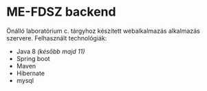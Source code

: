 # ME-FDSZ backend
Önálló laboratórium c. tárgyhoz készített webalkalmazás alkalmazás szervere.
Felhasznált technológiák:
* Java 8 *(később majd 11)*
* Spring boot
* Maven
* Hibernate
* mysql

